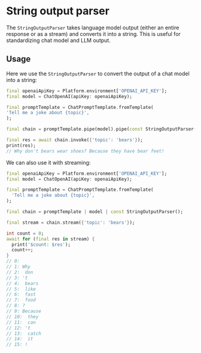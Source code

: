 # String output parser

The `StringOutputParser` takes language model output (either an entire response or as a stream) and converts it into a string. This is useful for standardizing chat model and LLM output.

## Usage

Here we use the `StringOutputParser` to convert the output of a chat model into a string:

```dart
final openaiApiKey = Platform.environment['OPENAI_API_KEY'];
final model = ChatOpenAI(apiKey: openaiApiKey);

final promptTemplate = ChatPromptTemplate.fromTemplate(
'Tell me a joke about {topic}',
);

final chain = promptTemplate.pipe(model).pipe(const StringOutputParser());

final res = await chain.invoke({'topic': 'bears'});
print(res);
// Why don't bears wear shoes? Because they have bear feet!
```

We can also use it with streaming:

```dart
final openaiApiKey = Platform.environment['OPENAI_API_KEY'];
final model = ChatOpenAI(apiKey: openaiApiKey);

final promptTemplate = ChatPromptTemplate.fromTemplate(
  'Tell me a joke about {topic}',
);

final chain = promptTemplate | model | const StringOutputParser();

final stream = chain.stream({'topic': 'bears'});

int count = 0;
await for (final res in stream) {
  print('$count: $res');
  count++;
}
// 0:
// 1: Why
// 2:  don
// 3: 't
// 4:  bears
// 5:  like
// 6:  fast
// 7:  food
// 8: ?
// 9: Because
// 10:  they
// 11:  can
// 12: 't
// 13:  catch
// 14:  it
// 15: !
```
